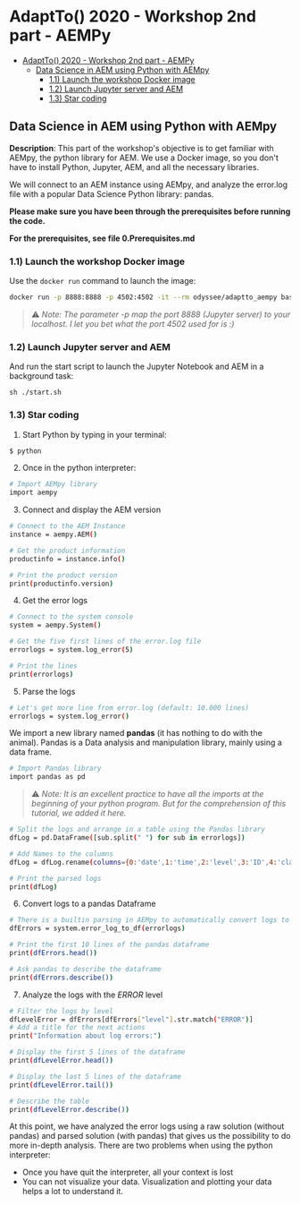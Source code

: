 # AdaptTo() 2020 - Workshop 2nd part - AEMPy

- [AdaptTo() 2020 - Workshop 2nd part - AEMPy](#adaptto-2020---workshop-2nd-part---aempy)
  - [Data Science in AEM using Python with AEMpy](#data-science-in-aem-using-python-with-aempy)
    - [1.1) Launch the workshop Docker image](#11-launch-the-workshop-docker-image)
    - [1.2) Launch Jupyter server and AEM](#12-launch-jupyter-server-and-aem)
    - [1.3) Star coding](#13-star-coding)

## Data Science in AEM using Python with AEMpy

**Description**: This part of the workshop's objective is to get familiar with AEMpy, the python library for AEM. We use a Docker image, so you don't have to install Python, Jupyter, AEM, and all the necessary libraries.

We will connect to an AEM instance using AEMpy, and analyze the error.log file with a popular Data Science Python library: pandas.

**Please make sure you have been through the prerequisites before running the code.**

**For the prerequisites, see file 0.Prerequisites.md**

### 1.1) Launch the workshop Docker image

Use the `docker run` command to launch the image:

```bash
docker run -p 8888:8888 -p 4502:4502 -it --rm odyssee/adaptto_aempy bash
```

> ⚠ *Note: The parameter -p map the port 8888 (Jupyter server) to your localhost. I let you bet what the port 4502 used for is :)*

### 1.2) Launch Jupyter server and AEM

And run the start script to launch the Jupyter Notebook and AEM in a background task:
```
sh ./start.sh
```

### 1.3) Star coding

1. Start Python by typing in your terminal:
```bash
$ python
```

2. Once in the python interpreter:
```bash
# Import AEMpy library
import aempy
```

3. Connect and display the AEM version
```bash
# Connect to the AEM Instance
instance = aempy.AEM()
```

```bash
# Get the product information
productinfo = instance.info()
```

```bash
# Print the product version
print(productinfo.version)
```

4. Get the error logs
```bash
# Connect to the system console
system = aempy.System()
```

```bash
# Get the five first lines of the error.log file
errorlogs = system.log_error(5)
```

```bash
# Print the lines
print(errorlogs)
```

5. Parse the logs
```bash
# Let's get more line from error.log (default: 10.000 lines)
errorlogs = system.log_error()
```

We import a new library named **pandas** (it has nothing to do with the animal).
Pandas is a Data analysis and manipulation library, mainly using a data frame.
```bash
# Import Pandas library
import pandas as pd
```
 > ⚠ *Note: It is an excellent practice to have all the imports at the beginning of your python program. But for the comprehension of this tutorial, we added it here.*

```bash
# Split the logs and arrange in a table using the Pandas library
dfLog = pd.DataFrame([sub.split(" ") for sub in errorlogs])
```

```bash
# Add Names to the columns
dfLog = dfLog.rename(columns={0:'date',1:'time',2:'level',3:'ID',4:'class',5:'msg'})
```

```bash
# Print the parsed logs
print(dfLog)
```

6. Convert logs to a pandas Dataframe
```bash
# There is a builtin parsing in AEMpy to automatically convert logs to pandas data frame
dfErrors = system.error_log_to_df(errorlogs)
```

```bash
# Print the first 10 lines of the pandas dataframe
print(dfErrors.head())
```

```bash
# Ask pandas to describe the dataframe
print(dfErrors.describe())
```

7. Analyze the logs with the *ERROR* level
```bash
# Filter the logs by level
dfLevelError = dfErrors[dfErrors["level"].str.match("ERROR")]
# Add a title for the next actions
print("Information about log errors:")
```

```bash
# Display the first 5 lines of the dataframe
print(dfLevelError.head())
```

```bash
# Display the last 5 lines of the dataframe
print(dfLevelError.tail())
```

```bash
# Describe the table
print(dfLevelError.describe())
```

At this point, we have analyzed the error logs using a raw solution (without pandas) and parsed solution (with pandas) that gives us the possibility to do more in-depth analysis.
There are two problems when using the python interpreter:
 - Once you have quit the interpreter, all your context is lost
 - You can not visualize your data. Visualization and plotting your data helps a lot to understand it.
